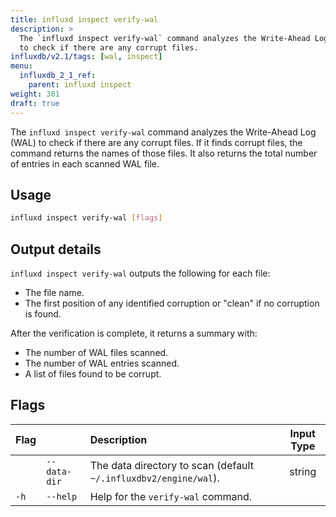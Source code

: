 ```yaml
---
title: influxd inspect verify-wal
description: >
  The `influxd inspect verify-wal` command analyzes the Write-Ahead Log (WAL)
  to check if there are any corrupt files.
influxdb/v2.1/tags: [wal, inspect]
menu:
  influxdb_2_1_ref:
    parent: influxd inspect
weight: 301
draft: true
---
```


The `influxd inspect verify-wal` command analyzes the Write-Ahead Log (WAL)
to check if there are any corrupt files.
If it finds corrupt files, the command returns the names of those files.
It also returns the total number of entries in each scanned WAL file.

## Usage
```sh
influxd inspect verify-wal [flags]
```

## Output details
`influxd inspect verify-wal` outputs the following for each file:

- The file name.
- The first position of any identified corruption or "clean" if no corruption is found.

After the verification is complete, it returns a summary with:

- The number of WAL files scanned.
- The number of WAL entries scanned.
- A list of files found to be corrupt.

## Flags
| Flag |              | Description                                                      | Input Type |
|:---- |:---          |:-----------                                                      |:----------:|
|      | `--data-dir` | The data directory to scan (default `~/.influxdbv2/engine/wal`). | string     |
| `-h` | `--help`     | Help for the `verify-wal` command.                               |            |
